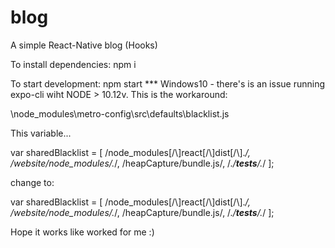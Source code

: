 # blog
A simple  React-Native blog (Hooks)

To install dependencies: npm i 


To start development: npm start
*** Windows10 - there's is an issue running expo-cli wiht NODE > 10.12v. This is the workaround:

\node_modules\metro-config\src\defaults\blacklist.js

This variable...

var sharedBlacklist = [
  /node_modules[/\\]react[/\\]dist[/\\].*/,
  /website\/node_modules\/.*/,
  /heapCapture\/bundle\.js/,
  /.*\/__tests__\/.*/
];

change to:

var sharedBlacklist = [
  /node_modules[\/\\]react[\/\\]dist[\/\\].*/,
  /website\/node_modules\/.*/,
  /heapCapture\/bundle\.js/,
  /.*\/__tests__\/.*/
];


Hope it works like worked for me :)